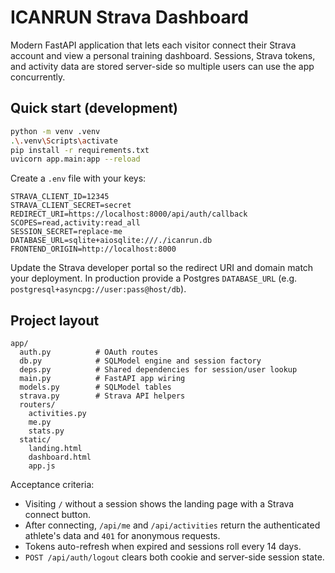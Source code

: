 # ICANRUN Strava Dashboard

Modern FastAPI application that lets each visitor connect their Strava account and view a personal training dashboard. Sessions, Strava tokens, and activity data are stored server-side so multiple users can use the app concurrently.

## Quick start (development)

```bash
python -m venv .venv
.\.venv\Scripts\activate
pip install -r requirements.txt
uvicorn app.main:app --reload
```

Create a `.env` file with your keys:

```
STRAVA_CLIENT_ID=12345
STRAVA_CLIENT_SECRET=secret
REDIRECT_URI=https://localhost:8000/api/auth/callback
SCOPES=read,activity:read_all
SESSION_SECRET=replace-me
DATABASE_URL=sqlite+aiosqlite:///./icanrun.db
FRONTEND_ORIGIN=http://localhost:8000
```

Update the Strava developer portal so the redirect URI and domain match your deployment. In production provide a Postgres `DATABASE_URL` (e.g. `postgresql+asyncpg://user:pass@host/db`).

## Project layout

```
app/
  auth.py          # OAuth routes
  db.py            # SQLModel engine and session factory
  deps.py          # Shared dependencies for session/user lookup
  main.py          # FastAPI app wiring
  models.py        # SQLModel tables
  strava.py        # Strava API helpers
  routers/
    activities.py
    me.py
    stats.py
  static/
    landing.html
    dashboard.html
    app.js
```

Acceptance criteria:

- Visiting `/` without a session shows the landing page with a Strava connect button.
- After connecting, `/api/me` and `/api/activities` return the authenticated athlete's data and `401` for anonymous requests.
- Tokens auto-refresh when expired and sessions roll every 14 days.
- `POST /api/auth/logout` clears both cookie and server-side session state.
